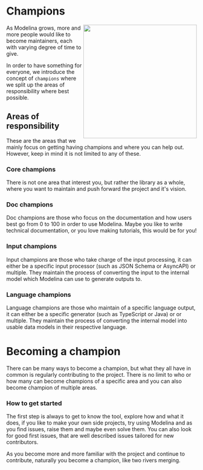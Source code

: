 
# Champions

<img style="float: right;" src="https://i.giphy.com/media/3ohs4Az5xSJj0RYrss/giphy.webp" width="300" height="300">

As Modelina grows, more and more people would like to become maintainers, each with varying degree of time to give.

In order to have something for everyone, we introduce the concept of `champions` where we split up the areas of responsibility where best possible. 

## Areas of responsibility
These are the areas that we mainly focus on getting having champions and where you can help out. However, keep in mind it is not limited to any of these.

### Core champions
There is not one area that interest you, but rather the library as a whole, where you want to maintain and push forward the project and it's vision.

### Doc champions
Doc champions are those who focus on the documentation and how users best go from 0 to 100 in order to use Modelina. Maybe you like to write technical documentation, or you love making tutorials, this would be for you!

### Input champions
Input champions are those who take charge of the input processing, it can either be a specific input processor (such as JSON Schema or AsyncAPI) or multiple. They maintain the process of converting the input to the internal model which Modelina can use to generate outputs to.

### Language champions
Language champions are those who maintain of a specific language output, it can either be a specific generator (such as TypeScript or Java) or or multiple. They maintain the process of converting the internal model into usable data models in their respective language. 

# Becoming a champion
There can be many ways to become a champion, but what they all have in common is regularly contributing to the project. There is no limit to who or how many can become champions of a specific area and you can also become champion of multiple areas.

### How to get started
The first step is always to get to know the tool, explore how and what it does, if you like to make your own side projects, try using Modelina and as you find issues, raise them and maybe even solve them. You can also look for good first issues, that are well described issues tailored for new contributors.

As you become more and more familiar with the project and continue to contribute, naturally you become a champion, like two rivers merging. 
